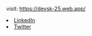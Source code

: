visit: https://devsk-25.web.app/ <br/>
<li><a href=
"https://www.linkedin.com/in/sathishsk25/">LinkedIn</a>
<li><a href=
"https://twitter.com/sathishsk25">Twitter</a>

